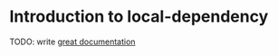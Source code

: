 # Introduction to local-dependency

TODO: write [great documentation](http://jacobian.org/writing/what-to-write/)

